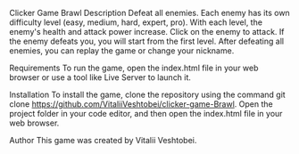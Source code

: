 Clicker Game Brawl
Description
Defeat all enemies. Each enemy has its own difficulty level (easy, medium, hard, expert, pro). With each level, the enemy's health and attack power increase. Click on the enemy to attack. If the enemy defeats you, you will start from the first level. After defeating all enemies, you can replay the game or change your nickname.

Requirements
To run the game, open the index.html file in your web browser or use a tool like Live Server to launch it.

Installation
To install the game, clone the repository using the command git clone https://github.com/VitaliiVeshtobei/clicker-game-Brawl. Open the project folder in your code editor, and then open the index.html file in your web browser.

Author
This game was created by Vitalii Veshtobei.
